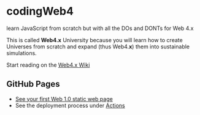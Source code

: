 # codingWeb4
learn JavaScript from scratch but with all the DOs and DONTs for Web 4.x

This is called **Web4.x** University because you will learn how to create Universes from scratch and expand (thus Web4.**x**) them into sustainable simulations.

Start reading on the [Web4.x Wiki](https://github.com/web4x/codingWeb4/wiki/Web-4.x-Home)

## GitHub Pages

* [See your first Web 1.0 static web page](https://web4x.github.io/codingWeb4/Web4university/Web1/static)
* See the deployment process under [Actions](https://github.com/web4x/codingWeb4/actions/)
